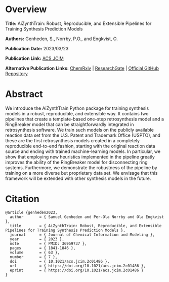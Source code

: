 # Overview
**Title:**
AiZynthTrain: Robust, Reproducible, and Extensible Pipelines for Training Synthesis Prediction Models

**Authors:**
Genheden, S., Norrby, P.O., and Engkvist, O.

**Publication Date:**
2023/03/23

**Publication Link:**
[ACS JCIM](https://pubs.acs.org/doi/10.1021/acs.jcim.2c01486)

**Alternative Publication Links:**
[ChemRxiv](https://chemrxiv.org/engage/chemrxiv/article-details/6380bd380949e12fc255cfea) |
[ResearchGate](https://www.researchgate.net/publication/365796363_AiZynthTrain_robust_reproducible_and_extensible_pipelines_for_training_synthesis_prediction_models) |
[Official GitHub Repository](https://github.com/MolecularAI/aizynthtrain)


# Abstract
We introduce the AiZynthTrain Python package for training synthesis models in a robust, reproducible, and extensible way. 
It contains two pipelines that create a template-based one-step retrosynthesis model and a RingBreaker model that can be straightforwardly integrated in retrosynthesis software. 
We train such models on the publicly available reaction data set from the U.S. Patent and Trademark Office (USPTO), and these are the first retrosynthesis models created in a completely reproducible end-to-end fashion, starting with the original reaction data source and ending with trained machine-learning models. 
In particular, we show that employing new heuristics implemented in the pipeline greatly improves the ability of the RingBreaker model for disconnecting ring systems. 
Furthermore, we demonstrate the robustness of the pipeline by training on a more diverse but proprietary data set. 
We envisage that this framework will be extended with other synthesis models in the future.


# Citation
```
@article {genheden2023,
  author       = { Samuel Genheden and Per-Ola Norrby and Ola Engkvist },
  title        = { AiZynthTrain: Robust, Reproducible, and Extensible Pipelines for Training Synthesis Prediction Models },
  journal      = { Journal of Chemical Information and Modeling },
  year         = { 2023 },
  note         = { PMID: 36959737 },
  pages        = { 1841-1846 },
  volume       = { 63 },
  number       = { 7 },
  doi          = { 10.1021/acs.jcim.2c01486 },
  url          = { https://doi.org/10.1021/acs.jcim.2c01486 },
  eprint       = { https://doi.org/10.1021/acs.jcim.2c01486 }
}
```
